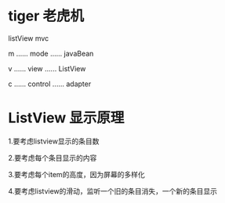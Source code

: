 # tiger 老虎机

listView mvc

m ...... mode ...... javaBean

v ...... view ...... ListView

c ...... control ...... adapter
# ListView 显示原理

1.要考虑listview显示的条目数

2.要考虑每个条目显示的内容

3.要考虑每个item的高度，因为屏幕的多样化

4.要考虑listview的滑动，监听一个旧的条目消失，一个新的条目显示
